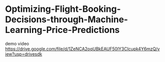 # Optimizing-Flight-Booking-Decisions-through-Machine-Learning-Price-Predictions
demo video https://drive.google.com/file/d/1ZeNCA2oqUBkEAUF50lY3CIcupk4Y6mzQ/view?usp=drivesdk

